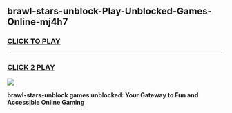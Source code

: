 
## brawl-stars-unblock-Play-Unblocked-Games-Online-mj4h7
<h3>
<a href="https://premium76.site?title=brawl-stars-unblock&ref=25A">CLICK TO PLAY</a></h3>
<hr>

<h3>
<a href="https://premium76.site?title=brawl-stars-unblock&ref=25A">CLICK 2 PLAY</a>
  
</h3>

<a href="https://premium76.site?title=brawl-stars-unblock&ref=25A"><img src="https://clearcache.store/games.png"></a>


**brawl-stars-unblock games unblocked: Your Gateway to Fun and Accessible Online Gaming**
